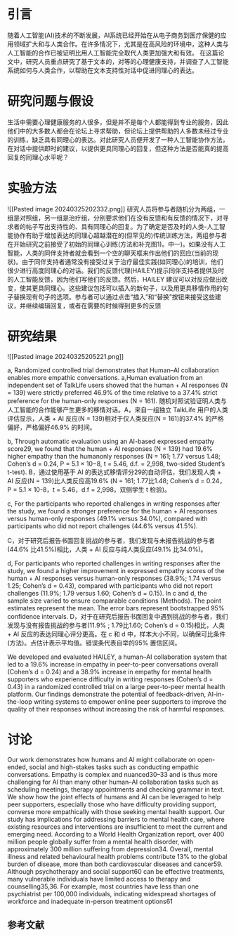 # 引言
随着人工智能(AI)技术的不断发展，AI系统已经开始在从电子商务到医疗保健的应用领域扩大和与人类合作。在许多情况下，尤其是在高风险的环境中，这种人类与人工智能的合作已被证明比用人工智能完全取代人类更加强大和有效。
在这篇论文中，研究人员重点研究了基于文本的，对等的心理健康支持，并调查了人工智能系统如何与人类合作，以帮助在文本支持性对话中促进同理心的表达。

# 研究问题与假设
生活中需要心理健康服务的人很多，但是并不是每个人都能得到专业的服务，因此他们中的大多数人都会在论坛上寻求帮助，但论坛上提供帮助的人多数未经过专业的训练，缺乏具有同理心的表达。对此研究人员便开发了一种人工智能协作方法，在对话中提供即时的建议，以提供更具同理心的回复，但这种方法是否能真的提高回复的同理心水平呢？
# 实验方法
![[Pasted image 20240325202332.png]]
研究人员将参与者随机分为两组，一组是对照组，另一组是治疗组，分别要求他们在没有反馈和有反馈的情况下，对寻求者的帖子写出支持性的、具有同理心的回复。为了确定是否及时的人类-人工智能协作有助于增加表达的同理心超越潜在的(但罕见的)传统训练方法，两组参与者在开始研究之前接受了初始的同理心训练(方法和补充图1)。中一)。如果没有人工智能，人类的同伴支持者就会看到一个空的聊天框来作出他们的回应(当前的现状)。由于同伴支持者通常没有接受过关于治疗最佳实践(如同理心)的培训，他们很少进行高度同理心的对话。我们的反馈代理(HAILEY)提示同伴支持者提供及时的人工智能反馈，因为他们写他们的反馈。然后，HAILEY 建议可以对反应做出改变，使其更具同理心。这些建议包括可以插入的新句子，以及用更具移情作用的句子替换现有句子的选项。参与者可以通过点击“插入”和“替换”按钮来接受这些建议，并继续编辑回复，或者在需要的时候得到更多的反馈
# 研究结果
![[Pasted image 20240325205221.png]]

a, Randomized controlled trial demonstrates that Human–AI collaboration enables more empathic conversations. a,Human evaluation from an independent set of TalkLife users showed that the human + AI responses (N = 139) were strictly preferred 46.9% of the time relative to a 37.4% strict preference for the human-only responses (N = 161).
随机对照试验证明人类与人工智能的合作能够产生更多的移情对话。A，来自一组独立 TalkLife 用户的人类评估显示，人类 + AI 反应(N = 139)相对于仅人类反应(N = 161)的37.4% 的严格偏好，严格偏好46.9% 的时间。

b, Through automatic evaluation using an AI-based expressed empathy score29, we found that the human + AI responses (N = 139) had 19.6% higher empathy than the humanonly responses (N = 161; 1.77 versus 1.48; Cohen’s d = 0.24, P = 5.1 × 10−8, t = 5.46, d.f. = 2,998, two-sided Student’s t-test). 
B，通过使用基于 AI 的表达式移情评分29的自动评估，我们发现人类 + AI 反应(N = 139)比人类反应高19.6% (N = 161; 1.77比1.48; Cohen’s d = 0.24，P = 5.1 × 10-8，t = 5.46，d.f = 2,998，双侧学生 t 检验)。

c, For the participants who reported challenges in writing responses after the study, we found a stronger preference for the human + AI responses versus human-only responses (49.1% versus 34.0%), compared with participants who did not report challenges (44.6% versus 41.5%).

C，对于研究后报告书面回复挑战的参与者，我们发现与未报告挑战的参与者(44.6% 比41.5%)相比，人类 + AI 反应与纯人类反应(49.1% 比34.0%)。

d, For participants who reported challenges in writing responses after the study, we found a higher improvement in expressed empathy scores of the human + AI responses versus human-only responses (38.9%; 1.74 versus 1.25; Cohen’s d = 0.43), compared with participants who did not report challenges (11.9%; 1.79 versus 1.60; Cohen’s d = 0.15). In c and d, the sample size varied to ensure comparable conditions (Methods). The point estimates represent the mean. The error bars represent bootstrapped 95% confidence intervals.
D，对于在研究后报告书面回复中遇到挑战的参与者，我们发现与没有报告挑战的参与者(11.9% ; 1.79比1.60; Cohen’s d = 0.15)相比，人类 + AI 反应的表达同理心评分更高。在 c 和 d 中，样本大小不同，以确保可比条件(方法)。点估计表示平均值。错误条代表自举的95% 置信区间。


We developed and evaluated HAILEY, a human–AI collaboration system
that led to a 19.6% increase in empathy in peer-to-peer conversations
overall (Cohen’s d = 0.24) and a 38.9% increase in empathy
for mental health supporters who experience difficulty in writing
responses (Cohen’s d = 0.43) in a randomized controlled trial on a
large peer-to-peer mental health platform. Our findings demonstrate
the potential of feedback-driven, AI-in-the-loop writing systems to
empower online peer supporters to improve the quality of their
responses without increasing the risk of harmful responses.
# 讨论

Our work demonstrates how humans and AI might collaborate on
open-ended, social and high-stakes tasks such as conducting empathic
conversations. Empathy is complex and nuanced30–33 and is thus more
challenging for AI than many other human–AI collaboration tasks such
as scheduling meetings, therapy appointments and checking grammar
in text. We show how the joint effects of humans and AI can be leveraged
to help peer supporters, especially those who have difficulty
providing support, converse more empathically with those seeking
mental health support.
Our study has implications for addressing barriers to mental
health care, where existing resources and interventions are insufficient
to meet the current and emerging need. According to a World Health
Organization report, over 400 million people globally suffer from a
mental health disorder, with approximately 300 million suffering from
depression34. Overall, mental illness and related behavioural health
problems contribute 13% to the global burden of disease, more than
both cardiovascular diseases and cancer59. Although psychotherapy
and social support60 can be effective treatments, many vulnerable
individuals have limited access to therapy and counselling35,36. For
example, most countries have less than one psychiatrist per 100,000
individuals, indicating widespread shortages of workforce and inadequate
in-person treatment options61
## 参考文献
